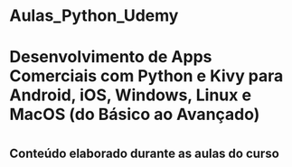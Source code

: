 # Aulas_Python_Udemy

<h1>Desenvolvimento de Apps Comerciais com Python e Kivy para Android, iOS, Windows, Linux e MacOS (do Básico ao Avançado)<h1/>

<h2>Conteúdo elaborado durante as aulas do curso</h2>
